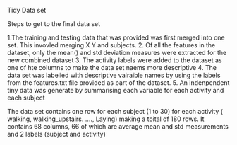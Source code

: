 Tidy Data set

Steps to get to the final data set

1.The training and testing  data that was provided was first merged into one set. 
This invovled merging X Y and subjects.
2. Of all the features in the dataset, only the mean() and std deviation measures were extracted
for the new combined dataset
3. The activity labels were added to the dataset as one of hte columns to make the data set naems more descriptive
4. The data set was labelled with descriptive vairaible names by using the labels from the features.txt file provided 
as part of the dataset.
5. An indenpendent tiny data was generate by summarising each variable for each activity and each subject 


The data set contains one row for each subject (1 to 30) for each activity ( walking, walking_upstairs.
...., Laying) making a toital of 180 rows.
It contains 68 columns, 66 of which are average mean and std measurements and 2  labels (subject and activity)